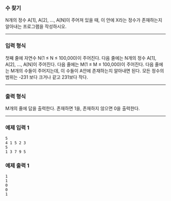 ### **수 찾기**

N개의 정수 A[1], A[2], …, A[N]이 주어져 있을 때, 이 안에 X라는 정수가 존재하는지 알아내는 프로그램을 작성하시오.

---

### **입력 형식**

첫째 줄에 자연수 N(1 ≤ N ≤ 100,000)이 주어진다. 다음 줄에는 N개의 정수 A[1], A[2], …, A[N]이 주어진다. 다음 줄에는 M(1 ≤ M ≤ 100,000)이 주어진다. 다음 줄에는 M개의 수들이 주어지는데, 이 수들이 A안에 존재하는지 알아내면 된다. 모든 정수의 범위는 -231 보다 크거나 같고 231보다 작다.

---

### **출력 형식**

M개의 줄에 답을 출력한다. 존재하면 1을, 존재하지 않으면 0을 출력한다.

---

### **예제 입력 1**

```
5
4 1 5 2 3
5
1 3 7 9 5
```

### **예제 출력 1**

```
1
1
0
0
1
```
